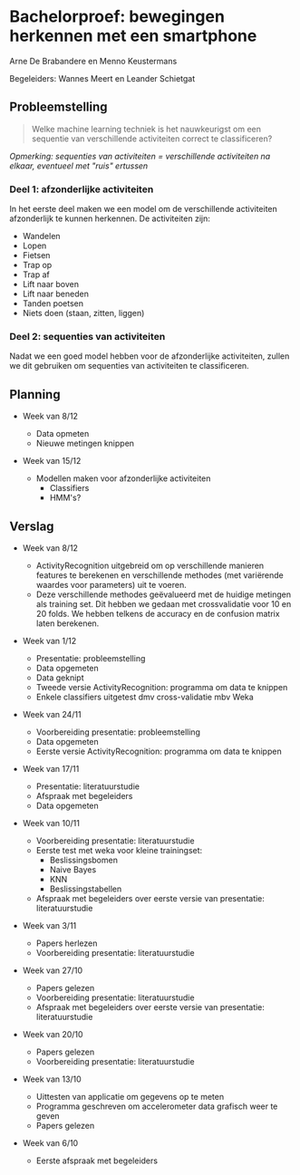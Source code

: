 Bachelorproef: bewegingen herkennen met een smartphone
========================================

Arne De Brabandere en Menno Keustermans

Begeleiders: Wannes Meert en Leander Schietgat

## Probleemstelling

> Welke machine learning techniek is het nauwkeurigst om een sequentie van verschillende
> activiteiten correct te classificeren?

*Opmerking: sequenties van activiteiten = verschillende activiteiten na elkaar, eventueel met "ruis" ertussen*

### Deel 1: afzonderlijke activiteiten

In het eerste deel maken we een model om de verschillende activiteiten afzonderlijk te kunnen
herkennen. De activiteiten zijn:

* Wandelen
* Lopen
* Fietsen
* Trap op
* Trap af
* Lift naar boven
* Lift naar beneden
* Tanden poetsen
* Niets doen (staan, zitten, liggen)

### Deel 2: sequenties van activiteiten

Nadat we een goed model hebben voor de afzonderlijke activiteiten, zullen we dit gebruiken om
sequenties van activiteiten te classificeren.

## Planning

* Week van 8/12
    * Data opmeten
    * Nieuwe metingen knippen

* Week van 15/12
    * Modellen maken voor afzonderlijke activiteiten
       * Classifiers
       * HMM's?

## Verslag

* Week van 8/12
    * ActivityRecognition uitgebreid om op verschillende manieren features te berekenen en verschillende methodes (met variërende waardes voor parameters) uit te voeren.
    * Deze verschillende methodes geëvalueerd met de huidige metingen als training set. Dit hebben we gedaan met crossvalidatie voor 10 en 20 folds. We hebben telkens de accuracy en de confusion matrix laten berekenen.

* Week van 1/12
    * Presentatie: probleemstelling
    * Data opgemeten
    * Data geknipt 
    * Tweede versie ActivityRecognition: programma om data te knippen
    * Enkele classifiers uitgetest dmv cross-validatie mbv Weka

* Week van 24/11
    * Voorbereiding presentatie: probleemstelling
    * Data opgemeten
    * Eerste versie ActivityRecognition: programma om data te knippen

* Week van 17/11
    * Presentatie: literatuurstudie
    * Afspraak met begeleiders
    * Data opgemeten

* Week van 10/11
    * Voorbereiding presentatie: literatuurstudie
    * Eerste test met weka voor kleine trainingset:
       * Beslissingsbomen
       * Naive Bayes
       * KNN
       * Beslissingstabellen
    * Afspraak met begeleiders over eerste versie van presentatie: literatuurstudie

* Week van 3/11
    * Papers herlezen
    * Voorbereiding presentatie: literatuurstudie

* Week van 27/10
    * Papers gelezen    
    * Voorbereiding presentatie: literatuurstudie
    * Afspraak met begeleiders over eerste versie van presentatie: literatuurstudie

* Week van 20/10
    * Papers gelezen
    * Voorbereiding presentatie: literatuurstudie

* Week van 13/10
    * Uittesten van applicatie om gegevens op te meten
    * Programma geschreven om accelerometer data grafisch weer te geven
    * Papers gelezen

* Week van 6/10
    * Eerste afspraak met begeleiders
 
